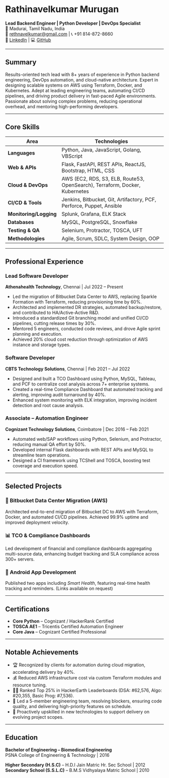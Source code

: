 # Rathinavelkumar Murugan

**Lead Backend Engineer | Python Developer | DevOps Specialist**  
📍 Madurai, Tamil Nadu, India  
📧 rethnavelkumar@gmail.com | 📞 +91 814-872-8660  
🔗 [LinkedIn](https://linkedin.com/in/rathinavelkumar) | 💻 [GitHub](https://github.com/rathinavelkumar)

---

## Summary

Results-oriented tech lead with 8+ years of experience in Python backend engineering, DevOps automation, and cloud-native architecture. Expert in designing scalable systems on AWS using Terraform, Docker, and Kubernetes. Adept at leading engineering teams, automating CI/CD pipelines, and driving product delivery in fast-paced Agile environments. Passionate about solving complex problems, reducing operational overhead, and mentoring high-performing developers.

---

## Core Skills

| **Area**             | **Technologies**                                                                 |
|----------------------|----------------------------------------------------------------------------------|
| **Languages**        | Python, Java, JavaScript, Golang, VBScript                                       |
| **Web & APIs**       | Flask, FastAPI, REST APIs, ReactJS, Bootstrap, HTML, CSS                         |
| **Cloud & DevOps**   | AWS (EC2, RDS, S3, ELB, Route53, OpenSearch), Terraform, Docker, Kubernetes      |
| **CI/CD & Tools**    | Jenkins, Bitbucket, Git, Artifactory, PCF, Perforce, Puppet, Ansible             |
| **Monitoring/Logging** | Splunk, Grafana, ELK Stack                                                      |
| **Databases**        | MySQL, PostgreSQL, Snowflake                                                     |
| **Testing & QA**     | Selenium, Protractor, TOSCA, UFT                                                 |
| **Methodologies**    | Agile, Scrum, SDLC, System Design, OOP                                           |

---

## Professional Experience

### Lead Software Developer  
**Athenahealth Technology**, Chennai | Jul 2022 – Present  
- Led the migration of Bitbucket Data Center to AWS, replacing Sparkle Formation with Terraform, reducing provisioning time by 60%.  
- Architected and implemented DR strategies, automated backup/restore, and contributed to HA/Active-Active R&D.  
- Introduced a standardized Git branching model and unified CI/CD pipelines, cutting release times by 30%.  
- Mentored 5 engineers, conducted code reviews, and drove Agile sprint planning and execution.  
- Achieved 20% cloud cost reduction through optimization of AWS instance and storage types.

### Software Developer  
**CBTS Technology Solutions**, Chennai | Feb 2021 – Jul 2022  
- Designed and built a TCO Dashboard using Python, MySQL, Tableau, and PCF to centralize cost analysis across 7+ enterprise systems.  
- Created a real-time Compliance Dashboard that automated tracking and alerting, improving audit turnaround by 40%.  
- Enhanced system monitoring with ELK integration, improving incident detection and root cause analysis.

### Associate – Automation Engineer  
**Cognizant Technology Solutions**, Coimbatore | Dec 2016 – Feb 2021  
- Automated web/SAP workflows using Python, Selenium, and Protractor, reducing manual QA effort by 50%.  
- Developed internal Flask dashboards with REST APIs and MySQL to streamline team operations.  
- Designed a CI framework using TCShell and TOSCA, boosting test coverage and execution speed.

---

## Selected Projects

### 🚀 Bitbucket Data Center Migration (AWS)  
Architected end-to-end migration of Bitbucket DC to AWS with Terraform, Docker, and automated CI/CD pipelines. Achieved 99.9% uptime and improved deployment velocity.

### 📊 TCO & Compliance Dashboards  
Led development of financial and compliance dashboards aggregating multi-source data, enhancing budget tracking and SLA compliance across 300+ servers.

### 📱 Android App Development  
Published two apps including *Smart Health*, featuring real-time health tracking and reminders. (Links available on request)

---

## Certifications

- **Core Python** – Cognizant / HackerRank Certified  
- **TOSCA AE1** – Tricentis Certified Automation Engineer  
- **Core Java** – Cognizant Certified Professional  

---

## Notable Achievements

- 🏆 Recognized by clients for automation during cloud migration, accelerating delivery by 40%.  
- 💰 Reduced AWS infrastructure cost via custom Terraform modules and resource tuning.  
- 👨‍💻 Ranked Top 25% in HackerEarth Leaderboards (DSA: #62,576, Algo: #20,355, Basic Prog: #7,536).  
- 👥 Led a 5-member engineering team, resolving blockers, ensuring code quality, and delivering high-priority features on schedule.  
- 🔄 Proactively upskilled in new technologies to support delivery on evolving project scopes.

---

## Education

**Bachelor of Engineering – Biomedical Engineering**  
PSNA College of Engineering & Technology | 2016

**Higher Secondary (H.S.C)** – H.D.I Jain Matric Hr. Sec School | 2012  
**Secondary School (S.S.L.C)** – B.M.S Vidhyalaya Matric School | 2010
